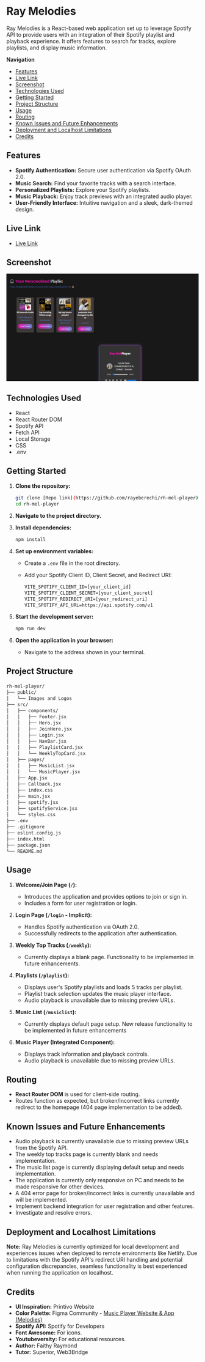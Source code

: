 # Ray Melodies

Ray Melodies is a React-based web application set up to leverage Spotify API to provide users with an integration of their Spotify playlist and playback experience. It offers features to search for tracks, explore playlists, and display music information.

**Navigation**

  - [Features](#features)
  - [Live Link](#live-link)
  - [Screenshot](#screenshot)
  - [Technologies Used](#technologies-used)
  - [Getting Started](#getting-started)
  - [Project Structure](#project-structure)
  - [Usage](#usage)
  - [Routing](#routing)
  - [Known Issues and Future Enhancements](#known-issues-and-future-enhancements)
  - [Deployment and Localhost Limitations](#deployment-and-localhost-limitations)
  - [Credits](#credits)


## Features

- **Spotify Authentication:** Secure user authentication via Spotify OAuth 2.0.
- **Music Search:** Find your favorite tracks with a search interface.
- **Personalized Playlists:** Explore your Spotify playlists.
- **Music Playback:** Enjoy track previews with an integrated audio player.
- **User-Friendly Interface:** Intuitive navigation and a sleek, dark-themed design.

## Live Link

  - [Live Link](https://rh-mel-player.netlify.app)

## Screenshot

![Ray Melodies App Screenshot](/public/P-Screenshot.png)


## Technologies Used

- React
- React Router DOM
- Spotify API
- Fetch API
- Local Storage
- CSS
- .env


## Getting Started

1. **Clone the repository:**

   ```bash
   git clone [Repo link](https://github.com/rayeberechi/rh-mel-player)
   cd rh-mel-player
   ```

2. **Navigate to the project directory.**

3. **Install dependencies:**

   ```bash
   npm install
   ```

4. **Set up environment variables:**

   - Create a `.env` file in the root directory.
   - Add your Spotify Client ID, Client Secret, and Redirect URI:

     ```
     VITE_SPOTIFY_CLIENT_ID=[your_client_id]
     VITE_SPOTIFY_CLIENT_SECRET=[your_client_secret]
     VITE_SPOTIFY_REDIRECT_URI=[your_redirect_uri]
     VITE_SPOTIFY_API_URL=https://api.spotify.com/v1
     ```
5. **Start the development server:**

   ```bash
   npm run dev
   ```

6. **Open the application in your browser:**

   - Navigate to the address shown in your terminal.

## Project Structure

```
rh-mel-player/
├── public/
│   └── Images and Logos
├── src/
│   ├── components/
│   │   ├── Footer.jsx
│   │   ├── Hero.jsx
│   │   ├── JoinHere.jsx
│   │   ├── Login.jsx
│   │   ├── NavBar.jsx
│   │   ├── PlaylistCard.jsx
│   │   └── WeeklyTopCard.jsx
│   ├── pages/
│   │   ├── MusicList.jsx
│   │   └── MusicPlayer.jsx
│   ├── App.jsx
│   ├── Callback.jsx
│   ├── index.css
│   ├── main.jsx
│   ├── spotify.jsx
│   ├── spotifyService.jsx
│   └── styles.css
├── .env
├── .gitignore
├── eslint.config.js
├── index.html
├── package.json
└── README.md
```

## Usage

1. **Welcome/Join Page (`/`):**
   - Introduces the application and provides options to join or sign in.
   - Includes a form for user registration or login.

2. **Login Page (`/login` - Implicit):**
   - Handles Spotify authentication via OAuth 2.0.
   - Successfully redirects to the application after authentication.

3. **Weekly Top Tracks (`/weekly`):**
   - Currently displays a blank page. Functionality to be implemented in future enhancements.

4. **Playlists (`/playlist`):**
   - Displays user's Spotify playlists and loads 5 tracks per playlist.
   - Playlist track selection updates the music player interface.
   - Audio playback is unavailable due to missing preview URLs.

5. **Music List (`/musiclist`):**
   - Currently displays default page setup. New release functionality to be implemented in future enhancements

6. **Music Player (Integrated Component):**
   - Displays track information and playback controls.
   - Audio playback is unavailable due to missing preview URLs.

## Routing

- **React Router DOM** is used for client-side routing.
- Routes function as expected, but broken/incorrect links currently redirect to the homepage (404 page implementation to be added).

## Known Issues and Future Enhancements
- Audio playback is currently unavailable due to missing preview URLs from the Spotify API.
- The weekly top tracks page is currently blank and needs implementation.
- The music list page is currently displaying default setup and needs implementation.
- The application is currently only responsive on PC and needs to be made responsive for other devices.
- A 404 error page for broken/incorrect links is currently unavailable and will be implemented.
- Implement backend integration for user registration and other features.
- Investigate and resolve errors.


## Deployment and Localhost Limitations

**Note:** Ray Melodies is currently optimized for local development and experiences issues when deployed to remote environments like Netlify. Due to limitations with the Spotify API's redirect URI handling and potential configuration discrepancies, seamless functionality is best experienced when running the application on localhost. 

## Credits

-   **UI Inspiration:** Printivo Website
-   **Color Palette:** Figma Community - [Music Player Website & App (Melodies)](https://www.figma.com/design/NBW0ELGfIxzNR9nQzNcvyE/Music-Player-Website-%26-App-(Melodies)-(Community)?node-id=0-1&p=f)
-   **Spotify API:** Spotify for Developers
-   **Font Awesome:** For icons.
-   **Youtubeversity:** For educational resources.
-   **Author:** Faithy Raymond
-   **Tutor:**  Superior, Web3Bridge